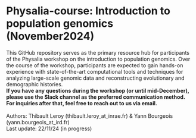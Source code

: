 # Physalia-course: Introduction to population genomics (November2024)
This GitHub repository serves as the primary resource hub for participants of the Physalia workshop on the introduction to population genomics. Over the course of the workshop, participants are expected to gain hands-on experience with state-of-the-art computational tools and techniques for analyzing large-scale genomic data and reconstructing evolutionary and demographic histories.<br>
<b>If you have any questions during the workshop (or until mid-December), please use the Slack channel as the preferred communication method. For inquiries after that, feel free to reach out to us via email.</b><br><br>
Authors: Thibault Leroy (thibault.leroy_at_inrae.fr) & Yann Bourgeois (yann.bourgeois_at_ird.fr)<br>
Last update: 22/11/24 (in progress) 
